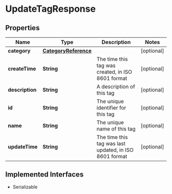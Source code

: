 

# UpdateTagResponse


## Properties

| Name | Type | Description | Notes |
|------------ | ------------- | ------------- | -------------|
|**category** | [**CategoryReference**](CategoryReference.md) |  |  [optional] |
|**createTime** | **String** | The time this tag was created, in ISO 8601 format |  [optional] |
|**description** | **String** | A description of this tag |  [optional] |
|**id** | **String** | The unique identifier for this tag |  [optional] |
|**name** | **String** | The unique name of this tag |  [optional] |
|**updateTime** | **String** | The time this tag was last updated, in ISO 8601 format |  [optional] |


## Implemented Interfaces

* Serializable


